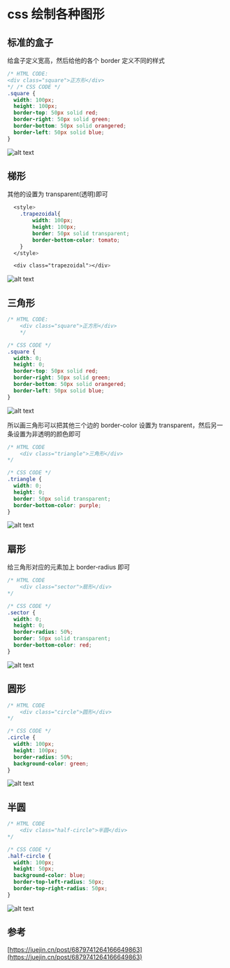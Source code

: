 # css 绘制各种图形

## 标准的盒子

给盒子定义宽高，然后给他的各个 border 定义不同的样式

```css
/* HTML CODE:
<div class="square">正方形</div>
*/ /* CSS CODE */
.square {
  width: 100px;
  height: 100px;
  border-top: 50px solid red;
  border-right: 50px solid green;
  border-bottom: 50px solid orangered;
  border-left: 50px solid blue;
}
```

![alt text](image-2.png)

## 梯形

其他的设置为 transparent(透明)即可

```css
  <style>
    .trapezoidal{
        width: 100px;
        height: 100px;
        border: 50px solid transparent;
        border-bottom-color: tomato;
    }
  </style>

  <div class="trapezoidal"></div>
```

![alt text](image-3.png)

## 三角形

```css
/* HTML CODE: 
    <div class="square">正方形</div>
    */

/* CSS CODE */
.square {
  width: 0;
  height: 0;
  border-top: 50px solid red;
  border-right: 50px solid green;
  border-bottom: 50px solid orangered;
  border-left: 50px solid blue;
}
```

![alt text](image-4.png)

所以画三角形可以把其他三个边的 border-color 设置为 transparent，然后另一条设置为非透明的颜色即可

```css
/* HTML CODE
	<div class="triangle">三角形</div>
*/

/* CSS CODE */
.triangle {
  width: 0;
  height: 0;
  border: 50px solid transparent;
  border-bottom-color: purple;
}
```

![alt text](image-5.png)

## 扇形

给三角形对应的元素加上 border-radius 即可

```css
/* HTML CODE
	<div class="sector">扇形</div>
*/

/* CSS CODE */
.sector {
  width: 0;
  height: 0;
  border-radius: 50%;
  border: 50px solid transparent;
  border-bottom-color: red;
}
```

![alt text](image-6.png)

## 圆形

```css
/* HTML CODE
	<div class="circle">圆形</div>
*/

/* CSS CODE */
.circle {
  width: 100px;
  height: 100px;
  border-radius: 50%;
  background-color: green;
}
```

![alt text](image-7.png)

## 半圆

```css
/* HTML CODE
	<div class="half-circle">半圆</div>
*/

/* CSS CODE */
.half-circle {
  width: 100px;
  height: 50px;
  background-color: blue;
  border-top-left-radius: 50px;
  border-top-right-radius: 50px;
}
```

![alt text](image-8.png)

## 参考

[https://juejin.cn/post/6879741264166649863](https://juejin.cn/post/6879741264166649863)
